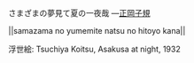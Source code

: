 さまざまの夢見て夏の一夜哉
—[正岡子規](https://ja.wikipedia.org/wiki/正岡子規)

||samazama no yumemite natsu no hitoyo kana||

浮世絵: Tsuchiya Koitsu, Asakusa at night, 1932